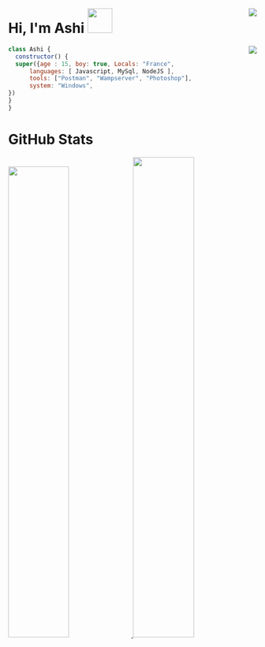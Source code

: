# Hi, I'm Ashi <img src="https://media.giphy.com/media/mGcNjsfWAjY5AEZNw6/giphy.gif" width="50"> <img align="right" src="https://profile-counter.glitch.me/ashibre/count.svg">




<a href="https://discord.com/users/942459622718074900" target="_blank">
   <img src="https://lanyard-profile-readme.vercel.app/api/942459622718074900?bg=0d1117&animated=false&hideDiscrim=false&borderRadius=31px" align="right">
</a>


```javascript
class Ashi {
  constructor() {
  super({age : 15, boy: true, Locals: "France",
      languages: [ Javascript, MySql, NodeJS ],
      tools: ["Postman", "Wampserver", "Photoshop"],
      system: "Windows",
})
}
}
```


# GitHub Stats
<p align="left">
  <a href="/">
  <img width="49.5%"  src="https://github-readme-stats.vercel.app/api?username=ashibre&theme=tokyonight&show_icons=true&hide_border=true" />
      <img width="49.5%" height="50%" src="https://github-readme-streak-stats.herokuapp.com/?user=ashibre&theme=dracula&hide_border=true" />
  </a>
</p>
